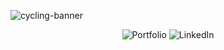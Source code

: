 
![cycling-banner](https://res.cloudinary.com/daq5feofb/image/upload/v1702119674/Joshua_Mayhew_1200_x_342_px_lnmrsf.png)

<p align="center">
  <a href="https://joshmayhew.dev" target="_blank" style="text-decoration: none;">
    <img alt="Portfolio" src="https://img.shields.io/badge/-PORTFOLIO-AD9D90?style=flat&logo=react&logoColor=white"/>
  </a>
  <a href="https://linkedin.com/joshua-mayhew-dev/" target="_blank" style="text-decoration: none;">
    <img alt="LinkedIn" src="https://img.shields.io/badge/-LINKEDIN-AD9D90?style=flat&logo=linkedin&logoColor=white"/>
  </a>
</p>



<!--
**jmayheww/jmayheww** is a ✨ _special_ ✨ repository because its `README.md` (this file) appears on your GitHub profile.

Here are some ideas to get you started:

- 🔭 I’m currently working on ...
- 🌱 I’m currently learning ...
- 👯 I’m looking to collaborate on ...
- 🤔 I’m looking for help with ...
- 💬 Ask me about ...
- 📫 How to reach me: ...
- 😄 Pronouns: ...
- ⚡ Fun fact: ...
-->
